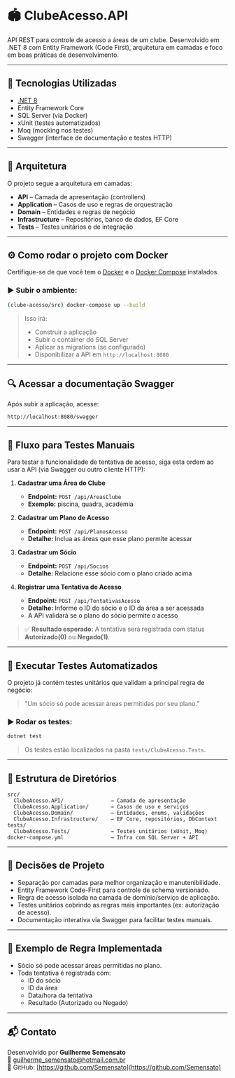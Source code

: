 # 🏟️ ClubeAcesso.API

API REST para controle de acesso a áreas de um clube. Desenvolvido em .NET 8 com Entity Framework (Code First), arquitetura em camadas e foco em boas práticas de desenvolvimento.

---

## 🚀 Tecnologias Utilizadas

- [.NET 8](https://dotnet.microsoft.com/)
- Entity Framework Core
- SQL Server (via Docker)
- xUnit (testes automatizados)
- Moq (mocking nos testes)
- Swagger (interface de documentação e testes HTTP)

---

## 🧱 Arquitetura

O projeto segue a arquitetura em camadas:

- **API** – Camada de apresentação (controllers)
- **Application** – Casos de uso e regras de orquestração
- **Domain** – Entidades e regras de negócio
- **Infrastructure** – Repositórios, banco de dados, EF Core
- **Tests** – Testes unitários e de integração

---

## ⚙️ Como rodar o projeto com Docker

Certifique-se de que você tem o [Docker](https://www.docker.com/) e o [Docker Compose](https://docs.docker.com/compose/) instalados.

### ▶️ Subir o ambiente:

```bash
(clube-acesso/src) docker-compose up --build
```

> Isso irá:
> - Construir a aplicação
> - Subir o container do SQL Server
> - Aplicar as migrations (se configurado)
> - Disponibilizar a API em `http://localhost:8080`

---

## 🔍 Acessar a documentação Swagger

Após subir a aplicação, acesse:

```
http://localhost:8080/swagger
```

---

## 🧪 Fluxo para Testes Manuais

Para testar a funcionalidade de tentativa de acesso, siga esta ordem ao usar a API (via Swagger ou outro cliente HTTP):

1. **Cadastrar uma Área do Clube**
   - **Endpoint:** `POST /api/AreasClube`
   - **Exemplo:** piscina, quadra, academia

2. **Cadastrar um Plano de Acesso**
   - **Endpoint:** `POST /api/PlanosAcesso`
   - **Detalhe:** Inclua as áreas que esse plano permite acessar

3. **Cadastrar um Sócio**
   - **Endpoint:** `POST /api/Socios`
   - **Detalhe:** Relacione esse sócio com o plano criado acima

4. **Registrar uma Tentativa de Acesso**
   - **Endpoint:** `POST /api/TentativasAcesso`
   - **Detalhe:** Informe o ID do sócio e o ID da área a ser acessada
   - A API validará se o plano do sócio permite o acesso

> ✅ **Resultado esperado:** A tentativa será registrada com status **Autorizado(0)** ou **Negado(1)**.

---

## 🧪 Executar Testes Automatizados

O projeto já contém testes unitários que validam a principal regra de negócio:

> "Um sócio só pode acessar áreas permitidas por seu plano."

### ▶️ Rodar os testes:

```bash
dotnet test
```

> Os testes estão localizados na pasta `tests/ClubeAcesso.Tests`.

---

## 📁 Estrutura de Diretórios

```
src/
  ClubeAcesso.API/               → Camada de apresentação
  ClubeAcesso.Application/       → Casos de uso e serviços
  ClubeAcesso.Domain/            → Entidades, enums, validações
  ClubeAcesso.Infrastructure/    → EF Core, repositórios, DbContext
tests/
  ClubeAcesso.Tests/             → Testes unitários (xUnit, Moq)
docker-compose.yml               → Infra com SQL Server + API
```

---

## 🧠 Decisões de Projeto

- Separação por camadas para melhor organização e manutenibilidade.
- Entity Framework Code-First para controle de schema versionado.
- Regra de acesso isolada na camada de domínio/serviço de aplicação.
- Testes unitários cobrindo as regras mais importantes (ex: autorização de acesso).
- Documentação interativa via Swagger para facilitar testes manuais.

---

## 📌 Exemplo de Regra Implementada

- Sócio só pode acessar áreas permitidas no plano.
- Toda tentativa é registrada com:
  - ID do sócio
  - ID da área
  - Data/hora da tentativa
  - Resultado (Autorizado ou Negado)

---

## 📬 Contato

Desenvolvido por **Guilherme Semensato**  
📧 guilherme_semensato@hotmail.com.br  
📎 GitHub: [https://github.com/Semensato](https://github.com/Semensato)
